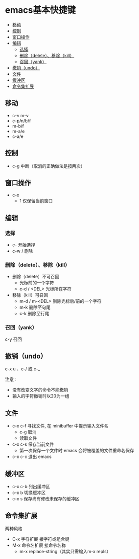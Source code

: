 # emacs基本快捷键

<!-- TOC Marked -->

* [移动](#移动)
* [控制](#控制)
* [窗口操作](#窗口操作)
* [编辑](#编辑)
    - [选择](#选择)
    - [删除（delete）、移除（kill）](#删除（delete）、移除（kill）)
    - [召回（yank）](#召回（yank）)
* [撤销（undo）](#撤销（undo）)
* [文件](#文件)
* [缓冲区](#缓冲区)
* [命令集扩展](#命令集扩展)

<!-- /TOC -->

## 移动

- c-v m-v
- c-p/n/b/f
- m-b/f
- m-a/e
- c-a/e

## 控制

- c-g 中断（取消<ESC>的正确做法是按两次<ESC>）

## 窗口操作

- c-x
    - 1 仅保留当前窗口

## 编辑

### 选择

- c-<SPC> 开始选择
- c-w / <BS> 删除

### 删除（delete）、移除（kill）

- 删除（delete）不可召回
    - <BS> 光标前的一个字符
    - c-d / \<DEL\> 光标所在字符
- 移除（kill）可召回
    - m-d / m-\<DEL\> 删除光标后/前的一个字符
    - m-k 删除至句尾
    - c-k 删除至行尾

### 召回（yank）

c-y 召回

## 撤销（undo）

c-x u 、c-/ 或 c-_

注意：
- 没有改变文字的命令不能撤销
- 输入的字符撤销时以20为一组

## 文件

- c-x c-f 寻找文件, 在 minibuffer 中提示输入文件名
    - c-g 取消
    - <Return> 读取文件
- c-x c-s 保存当前文件
    - 第一次保存一个文件时 emacs 会将被覆盖的文件重命名保存
- c-x c-c 退出 emacs

## 缓冲区

- c-x c-b 列出缓冲区
- c-x b   切换缓冲区
- c-x s   保存尚有修改未保存的缓冲区

## 命令集扩展

两种风格
- C-x   字符扩展    接字符或组合键
- M-x   命令名扩展  接命令名称
    - m-x replace-string（其实只需输入m-x repl<SPC>s<TAB>）
